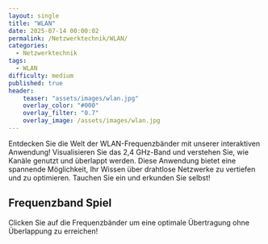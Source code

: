 ```yaml
---
layout: single
title: "WLAN"
date: 2025-07-14 00:00:02
permalink: /Netzwerktechnik/WLAN/
categories:
  - Netzwerktechnik
tags:
  - WLAN
difficulty: medium
published: true
header:
    teaser: "assets/images/wlan.jpg"
    overlay_color: "#000"
    overlay_filter: "0.7"
    overlay_image: /assets/images/wlan.jpg
---
```


Entdecken Sie die Welt der WLAN-Frequenzbänder mit unserer interaktiven Anwendung! Visualisieren Sie das 2,4 GHz-Band und verstehen Sie, wie Kanäle genutzt und überlappt werden. Diese Anwendung bietet eine spannende Möglichkeit, Ihr Wissen über drahtlose Netzwerke zu vertiefen und zu optimieren. Tauchen Sie ein und erkunden Sie selbst!

## Frequenzband Spiel

Clicken Sie auf die Frequenzbänder um eine optimale Übertragung ohne Überlappung zu erreichen!

<style>
@media (max-width: 600px) {
    .frequency-label {
        font-size: 6px;
    }
}
</style>

<script src="https://cdn.jsdelivr.net/npm/canvas-confetti@1.9.3/dist/confetti.browser.min.js"></script>

<div class="svg-container">
    <svg id="frequencySvg" width="100%" min-height="300"></svg>
</div>
<script src="/assets/js/wlan_game.js"></script>